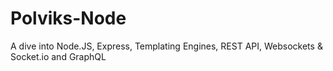 # Polviks-Node
A dive into Node.JS, Express, Templating Engines, REST API, Websockets &amp; Socket.io and GraphQL

